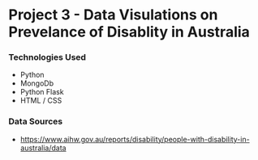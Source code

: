 # Project 3 - Data Visulations on Prevelance of Disablity in Australia

### Technologies Used

- Python
- MongoDb
- Python Flask
- HTML / CSS

### Data Sources

- https://www.aihw.gov.au/reports/disability/people-with-disability-in-australia/data
